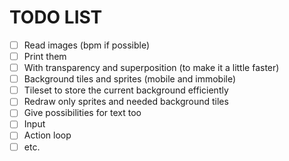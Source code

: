 # TODO LIST

- [ ] Read images (bpm if possible)
- [ ] Print them
- [ ] With transparency and superposition (to make it a little faster)
- [ ] Background tiles and sprites (mobile and immobile)
- [ ] Tileset to store the current background efficiently
- [ ] Redraw only sprites and needed background tiles
- [ ] Give possibilities for text too
- [ ] Input
- [ ] Action loop
- [ ] etc.
